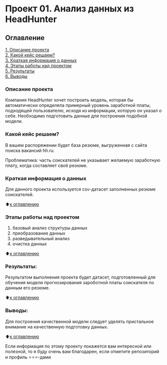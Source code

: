 # Проект 01. Анализ данных из HeadHunter

## Оглавление  
[1. Описание проекта](#Описание-проекта)  
[2. Какой кейс решаем?](#Какой-кейс-решаем)  
[3. Краткая информация о данных](#Краткая-информация-о-данных)  
[4. Этапы работы над проектом](#Этапы-работы-над-проектом)  
[5. Результаты](#Результаты)    
[6. Выводы](#Выводы) 

### Описание проекта    
Компания HeadHunter хочет построить модель, которая бы автоматически определяла примерный уровень заработной платы, подходящей пользователю, исходя из информации, которую он указал о себе.
Необходимо подготовить данные для построения подобной модели.

### Какой кейс решаем?    
В вашем распоряжении будет база резюме, выгруженная с сайта поиска вакансий hh.ru. 

Проблематика: часть соискателей не указывает желаемую заработную плату, когда составляет своё резюме.


### Краткая информация о данных
Для данного проекта используется csv-датасет заполненных резюме соискателей.
  
:arrow_up:[к оглавлению](#Оглавление)


### Этапы работы над проектом  
1. базовый анализ структуры данных
2. преобразование данных
3. разведывательный анализ
4. очистка данных

:arrow_up:[к оглавлению](#Оглавление)


### Результаты:  
Результатом выполнения проекта будет датасет, подготовленный для обучения модели прогнозирования зароботной платы соискателя по данным его резюме.

:arrow_up:[к оглавлению](#Оглавление)


### Выводы:  
Для построения качественной модели следует уделять пристальное внимание на качественную подготовку данных.

:arrow_up:[к оглавлению](#Оглавление)


Если информация по этому проекту покажется вам интересной или полезной, то я буду очень вам благодарен, если отметите репозиторий и профиль ⭐️⭐️⭐️-дами